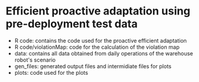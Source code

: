 # Efficient proactive adaptation using pre-deployment test data

- R code: contains the code used for the proactive efficient adaptation
- R code/violationMap: code for the calculation of the violation map
- data: contains all data obtained from daily operations of the warehouse robot's scenario
- gen_files: generated output files and intermidiate files for plots
- plots: code used for the plots
